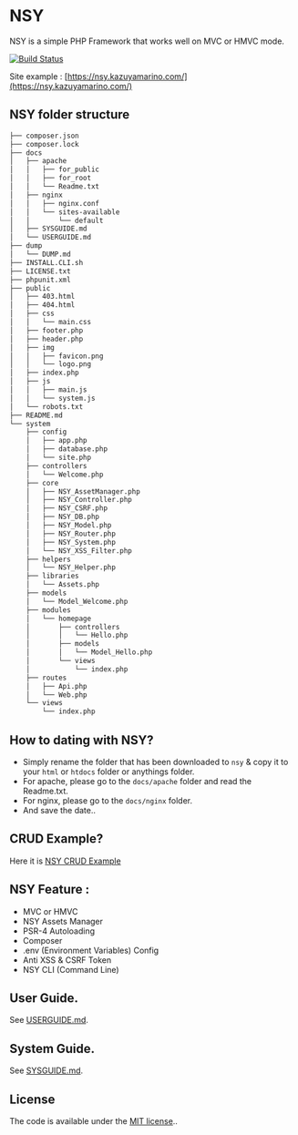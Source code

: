 # NSY
NSY is a simple PHP Framework that works well on MVC or HMVC mode.

[![Build Status](https://travis-ci.org/kazuyamarino/nsy.svg?branch=master)](https://travis-ci.org/kazuyamarino/nsy)

Site example :
[https://nsy.kazuyamarino.com/](https://nsy.kazuyamarino.com/)


## NSY folder structure

```bash
├── composer.json
├── composer.lock
├── docs
│   ├── apache
│   │   ├── for_public
│   │   ├── for_root
│   │   └── Readme.txt
│   ├── nginx
│   │   ├── nginx.conf
│   │   └── sites-available
│   │       └── default
│   ├── SYSGUIDE.md
│   └── USERGUIDE.md
├── dump
│   └── DUMP.md
├── INSTALL.CLI.sh
├── LICENSE.txt
├── phpunit.xml
├── public
│   ├── 403.html
│   ├── 404.html
│   ├── css
│   │   └── main.css
│   ├── footer.php
│   ├── header.php
│   ├── img
│   │   ├── favicon.png
│   │   └── logo.png
│   ├── index.php
│   ├── js
│   │   ├── main.js
│   │   └── system.js
│   └── robots.txt
├── README.md
└── system
    ├── config
    │   ├── app.php
    │   ├── database.php
    │   └── site.php
    ├── controllers
    │   └── Welcome.php
    ├── core
    │   ├── NSY_AssetManager.php
    │   ├── NSY_Controller.php
    │   ├── NSY_CSRF.php
    │   ├── NSY_DB.php
    │   ├── NSY_Model.php
    │   ├── NSY_Router.php
    │   ├── NSY_System.php
    │   └── NSY_XSS_Filter.php
    ├── helpers
    │   └── NSY_Helper.php
    ├── libraries
    │   └── Assets.php
    ├── models
    │   └── Model_Welcome.php
    ├── modules
    │   └── homepage
    │       ├── controllers
    │       │   └── Hello.php
    │       ├── models
    │       │   └── Model_Hello.php
    │       └── views
    │           └── index.php
    ├── routes
    │   ├── Api.php
    │   └── Web.php
    └── views
        └── index.php
```


## How to dating with NSY?
* Simply rename the folder that has been downloaded to `nsy` & copy it to your `html` or `htdocs` folder or anythings folder.
* For apache, please go to the `docs/apache` folder and read the Readme.txt.
* For nginx, please go to the `docs/nginx` folder.
* And save the date..


## CRUD Example?
Here it is [NSY CRUD Example](https://github.com/kazuyamarino/crud)


## NSY Feature :
* MVC or HMVC
* NSY Assets Manager
* PSR-4 Autoloading
* Composer
* .env (Environment Variables) Config
* Anti XSS & CSRF Token
* NSY CLI (Command Line)


## User Guide.
See [USERGUIDE.md](https://github.com/kazuyamarino/nsy/blob/master/docs/USERGUIDE.md).

## System Guide.
See [SYSGUIDE.md](https://github.com/kazuyamarino/nsy/blob/master/docs/SYSGUIDE.md).


## License
The code is available under the [MIT license](LICENSE.txt)..
